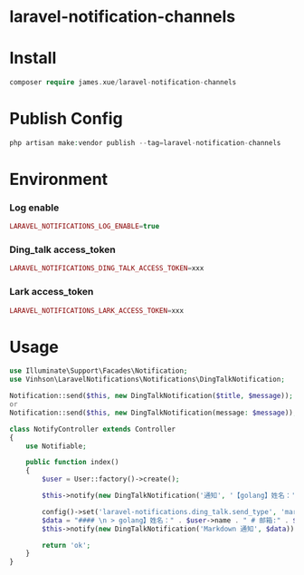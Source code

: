 # laravel-notification-channels

# Install

```php
composer require james.xue/laravel-notification-channels
```

# Publish Config

```php
php artisan make:vendor publish --tag=laravel-notification-channels
```

# Environment

### Log enable

```php
LARAVEL_NOTIFICATIONS_LOG_ENABLE=true
```

### Ding_talk access_token

```php
LARAVEL_NOTIFICATIONS_DING_TALK_ACCESS_TOKEN=xxx
```

### Lark access_token

```php
LARAVEL_NOTIFICATIONS_LARK_ACCESS_TOKEN=xxx
```

# Usage

```php
use Illuminate\Support\Facades\Notification;
use Vinhson\LaravelNotifications\Notifications\DingTalkNotification;

Notification::send($this, new DingTalkNotification($title, $message));
or 
Notification::send($this, new DingTalkNotification(message: $message));
```

```php
class NotifyController extends Controller
{
    use Notifiable;

    public function index()
    {
        $user = User::factory()->create();

        $this->notify(new DingTalkNotification('通知', '【golang】姓名：' . $user->name . ' 邮箱:' . $user->email));

        config()->set('laravel-notifications.ding_talk.send_type', 'markdown');
        $data = "#### \n > golang】姓名：" . $user->name . " # 邮箱:" . $user->email;
        $this->notify(new DingTalkNotification('Markdown 通知', $data));

        return 'ok';
    }
}
```
